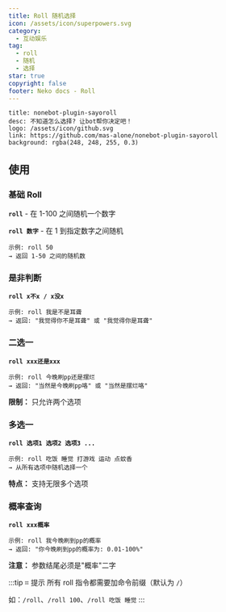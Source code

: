 ```yaml
---
title: Roll 随机选择
icon: /assets/icon/superpowers.svg
category:
  - 互动娱乐
tag:
  - roll
  - 随机
  - 选择
star: true
copyright: false
footer: Neko docs - Roll
---
```


```component VPCard
title: nonebot-plugin-sayoroll
desc: 不知道怎么选择? 让bot帮你决定吧！
logo: /assets/icon/github.svg
link: https://github.com/mas-alone/nonebot-plugin-sayoroll
background: rgba(248, 248, 255, 0.3)
```

## **使用**

### 基础 Roll

**`roll`** - 在 1-100 之间随机一个数字

**`roll 数字`** - 在 1 到指定数字之间随机

```
示例: roll 50
→ 返回 1-50 之间的随机数
```

### 是非判断

**`roll x不x / x没x`**

```
示例: roll 我是不是耳聋
→ 返回: "我觉得你不是耳聋" 或 "我觉得你是耳聋"
```

### 二选一

**`roll xxx还是xxx`**

```
示例: roll 今晚刷pp还是摆烂
→ 返回: "当然是今晚刷pp咯" 或 "当然是摆烂咯"
```

**限制：** 只允许两个选项

### 多选一

**`roll 选项1 选项2 选项3 ...`**

```
示例: roll 吃饭 睡觉 打游戏 运动 点蚊香
→ 从所有选项中随机选择一个
```

**特点：** 支持无限多个选项

### 概率查询

**`roll xxx概率`**

```
示例: roll 我今晚刷到pp的概率
→ 返回: "你今晚刷到pp的概率为: 0.01-100%"
```

**注意：** 参数结尾必须是"概率"二字

:::tip ⌗ 提示
所有 roll 指令都需要加命令前缀（默认为 `/`）

如：`/roll`、`/roll 100`、`/roll 吃饭 睡觉`
:::

